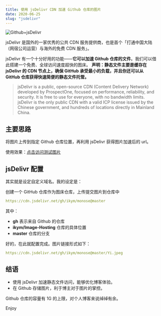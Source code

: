 ```yaml
---
title: 使用 jsDelivr CDN 加速 Github 仓库的图片
date: 2020-06-25
slug: "jsdelivr"
---
```


![Github+jsDelivr](/files/jsdelivr/Github+jsDelivr.png)

jsDelivr 是国外的一家优秀的公共 CDN 服务提供商，也是首个「打通中国大陆（网宿公司运营）与海外的免费 CDN 服务」。

<!--more-->

jsDelivr 有一个十分好用的功能——**它可以加速 Github 仓库的文件**。我们可以借此搭建一个免费、全球访问速度超快的图床。
**声明：静态文件主要是缓存在 jsDelivr 的 CDN 节点上，确保 GitHub 承受最小的负载，并且你还可以从 GitHub 仓库获得快速简便的静态文件托管。**

> jsDelivr is a public, open-source CDN (Content Delivery Network) developed by ProspectOne, focused on performance, reliability, and security. It is free to use for everyone, with no bandwidth limits.
> jsDelivr is the only public CDN with a valid ICP license issued by the Chinese government, and hundreds of locations directly in Mainland China.

## 主要思路

将图片上传到指定 Github 仓库位置，再利用 jsDelivr 获得图片加速后的 url。

使用效果：[点击访问测试图片](https://cdn.jsdelivr.net/gh/cyrilsoy/cyrilsoy@master/media/files/20200717001629.gif)

## jsDelivr 配置

其实就是设定自定义域名。我的设定是：

创建一个 GitHub 仓库作为图床仓库，上传提交图片到仓库中

```yml
https://cdn.jsdelivr.net/gh/ikym/monose@master
```

其中：

 - **gh** 表示来自 Github 的仓库
 - **ikym/Image-Hosting** 仓库的具体位置
 - **master** 仓库的分支
 
好的，在此就配置完成。图片链接形式如下：

```yml
https://cdn.jsdelivr.net/gh/ikym/monose@master/Yi.jpeg
```

## 结语

 - 使用 jsDelivr 加速静态文件访问，能够优化博客体验。
 - 在 Github 存储图片，利于博主对于图片的掌控。

Github 仓库的容量有 1G 的上限，对个人博客来说绰绰有余。

Enjoy
